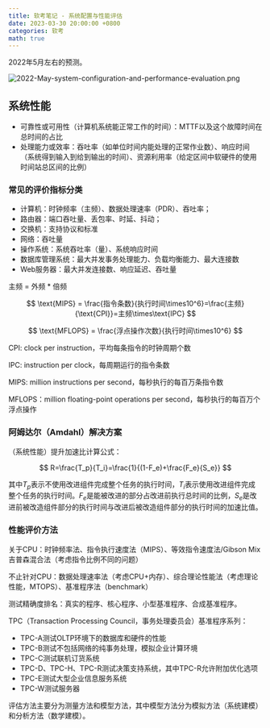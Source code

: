 ```yaml
---
title: 软考笔记 - 系统配置与性能评估
date: 2023-03-30 20:00:00 +0800
categories: 软考
math: true
---
```

2022年5月左右的预测。

![2022-May-system-configuration-and-performance-evaluation.png](https://s2.loli.net/2023/03/30/7W12RySVenwakHq.png)

## 系统性能

- 可靠性或可用性（计算机系统能正常工作的时间）：MTTF以及这个故障时间在总时间的占比
- 处理能力或效率：吞吐率（如单位时间内能处理的正常作业数）、响应时间（系统得到输入到给到输出的时间）、资源利用率（给定区间中软硬件的使用时间站总区间的比例）

### 常见的评价指标分类

- 计算机：时钟频率（主频）、数据处理速率（PDR）、吞吐率；
- 路由器：端口吞吐量、丢包率、时延、抖动；
- 交换机：支持协议和标准
- 网络：吞吐量
- 操作系统：系统吞吐率（量）、系统响应时间
- 数据库管理系统：最大并发事务处理能力、负载均衡能力、最大连接数
- Web服务器：最大并发连接数、响应延迟、吞吐量

主频 = 外频 * 倍频

$$
\text{MIPS} = \frac{指令条数}{执行时间\times10^6}=\frac{主频}{\text{CPI}}=主频\times\text{IPC}
$$

$$
\text{MFLOPS} = \frac{浮点操作次数}{执行时间\times10^6}
$$

CPI: clock per instruction，平均每条指令的时钟周期个数

IPC: instruction per clock，每周期运行的指令条数

MIPS: million instructions per second，每秒执行的每百万条指令数

MFLOPS：million floating-point operations per second，每秒执行的每百万个浮点操作

### 阿姆达尔（Amdahl）解决方案

（系统性能）提升加速比计算公式：

$$
R=\frac{T_p}{T_i}=\frac{1}{(1-F_e)+\frac{F_e}{S_e}}
$$

其中$T_p$表示不使用改进组件完成整个任务的执行时间，$T_i$表示使用改进组件完成整个任务的执行时间。$F_e$是能被改进的部分占改进前执行总时间的比例，$S_e$是改进前被改造组件部分的执行时间与改进后被改造组件部分的执行时间的加速比值。

### 性能评价方法

关于CPU：时钟频率法、指令执行速度法（MIPS）、等效指令速度法/Gibson Mix吉普森混合法（考虑指令比例不同的问题）

不止针对CPU：数据处理速率法（考虑CPU+内存）、综合理论性能法（考虑理论性能，MTOPS）、基准程序法（benchmark）

测试精确度排名：真实的程序、核心程序、小型基准程序、合成基准程序。

TPC（Transaction Processing Council，事务处理委员会）基准程序系列：

- TPC-A测试OLTP环境下的数据库和硬件的性能
- TPC-B测试不包括网络的纯事务处理，模拟企业计算环境
- TPC-C测试联机订货系统
- TPC-D、TPC-H、TPC-R测试决策支持系统，其中TPC-R允许附加优化选项
- TPC-E测试大型企业信息服务系统
- TPC-W测试服务器

评估方法主要分为测量方法和模型方法，其中模型方法分为模拟方法（系统建模）和分析方法（数学建模）。
